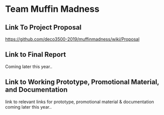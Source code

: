 # Team Muffin Madness
## Link To Project Proposal
https://github.com/deco3500-2019/muffinmadness/wiki/Proposal

## Link to Final Report
Coming later this year..

## Link to Working Prototype, Promotional Material, and Documentation  
link to relevant links for prototype, promotional material & documentation coming later this year..
